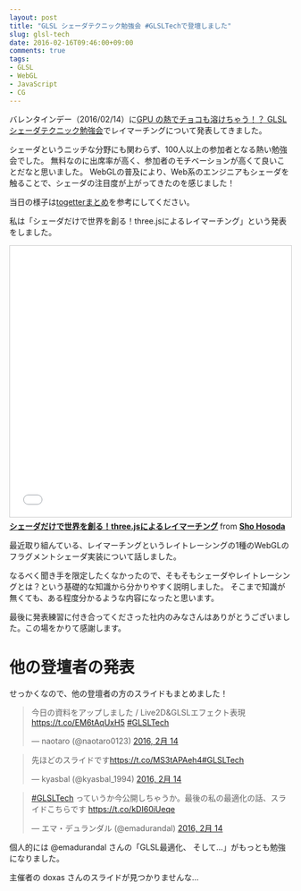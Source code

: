 ```yaml
---
layout: post
title: "GLSL シェーダテクニック勉強会 #GLSLTechで登壇しました"
slug: glsl-tech
date: 2016-02-16T09:46:00+09:00
comments: true
tags:
- GLSL
- WebGL
- JavaScript
- CG
---
```

バレンタインデー（2016/02/14）に[GPU の熱でチョコも溶けちゃう！？ GLSL シェーダテクニック勉強会](http://connpass.com/event/25758/)でレイマーチングについて発表してきました。

シェーダというニッチな分野にも関わらず、100人以上の参加者となる熱い勉強会でした。
無料なのに出席率が高く、参加者のモチベーションが高くて良いことだなと思いました。
WebGLの普及により、Web系のエンジニアもシェーダを触ることで、シェーダの注目度が上がってきたのを感じました！

当日の様子は[togetterまとめ](http://togetter.com/li/938400)を参考にしてください。

私は「シェーダだけで世界を創る！three.jsによるレイマーチング」という発表をしました。

<iframe src="//www.slideshare.net/slideshow/embed_code/key/rS2j757JUrqeWL" width="595" height="485" frameborder="0" marginwidth="0" marginheight="0" scrolling="no" style="border:1px solid #CCC; border-width:1px; margin-bottom:5px; max-width: 100%;" allowfullscreen> </iframe> <div style="margin-bottom:5px"> <strong> <a href="//www.slideshare.net/shohosoda9/threejs-58238484" title="シェーダだけで世界を創る！three.jsによるレイマーチング" target="_blank">シェーダだけで世界を創る！three.jsによるレイマーチング</a> </strong> from <strong><a href="//www.slideshare.net/shohosoda9" target="_blank">Sho Hosoda</a></strong> </div>

<!--more-->

最近取り組んている、レイマーチングというレイトレーシングの1種のWebGLのフラグメントシェーダ実装について話しました。

なるべく聞き手を限定したくなかったので、そもそもシェーダやレイトレーシングとは？という基礎的な知識から分かりやすく説明しました。
そこまで知識が無くても、ある程度分かるような内容になったと思います。

最後に発表練習に付き合ってくださった社内のみなさんはありがとうございました。この場をかりて感謝します。

# 他の登壇者の発表

せっかくなので、他の登壇者の方のスライドもまとめました！

<blockquote class="twitter-tweet" data-lang="ja"><p lang="ja" dir="ltr">今日の資料をアップしました / Live2D&amp;GLSLエフェクト表現 <a href="https://t.co/EM6tAqUxH5">https://t.co/EM6tAqUxH5</a> <a href="https://twitter.com/hashtag/GLSLTech?src=hash">#GLSLTech</a></p>&mdash; naotaro (@naotaro0123) <a href="https://twitter.com/naotaro0123/status/698749543559475200">2016, 2月 14</a></blockquote>
<script async src="//platform.twitter.com/widgets.js" charset="utf-8"></script>

<blockquote class="twitter-tweet" data-lang="ja"><p lang="ja" dir="ltr">先ほどのスライドです<a href="https://t.co/MS3tAPAeh4">https://t.co/MS3tAPAeh4</a><a href="https://twitter.com/hashtag/GLSLTech?src=hash">#GLSLTech</a></p>&mdash; kyasbal (@kyasbal_1994) <a href="https://twitter.com/kyasbal_1994/status/698786195459821568">2016, 2月 14</a></blockquote>
<script async src="//platform.twitter.com/widgets.js" charset="utf-8"></script>

<blockquote class="twitter-tweet" data-lang="ja"><p lang="ja" dir="ltr"><a href="https://twitter.com/hashtag/GLSLTech?src=hash">#GLSLTech</a> っていうか今公開しちゃうか。最後の私の最適化の話、スライドこちらです <a href="https://t.co/kDI60iUeqe">https://t.co/kDI60iUeqe</a></p>&mdash; エマ・デュランダル (@emadurandal) <a href="https://twitter.com/emadurandal/status/698858495567728641">2016, 2月 14</a></blockquote>
<script async src="//platform.twitter.com/widgets.js" charset="utf-8"></script>

個人的には @emadurandal さんの「GLSL最適化、 そして…」がもっとも勉強になりました。

主催者の doxas さんのスライドが見つかりませんな…
